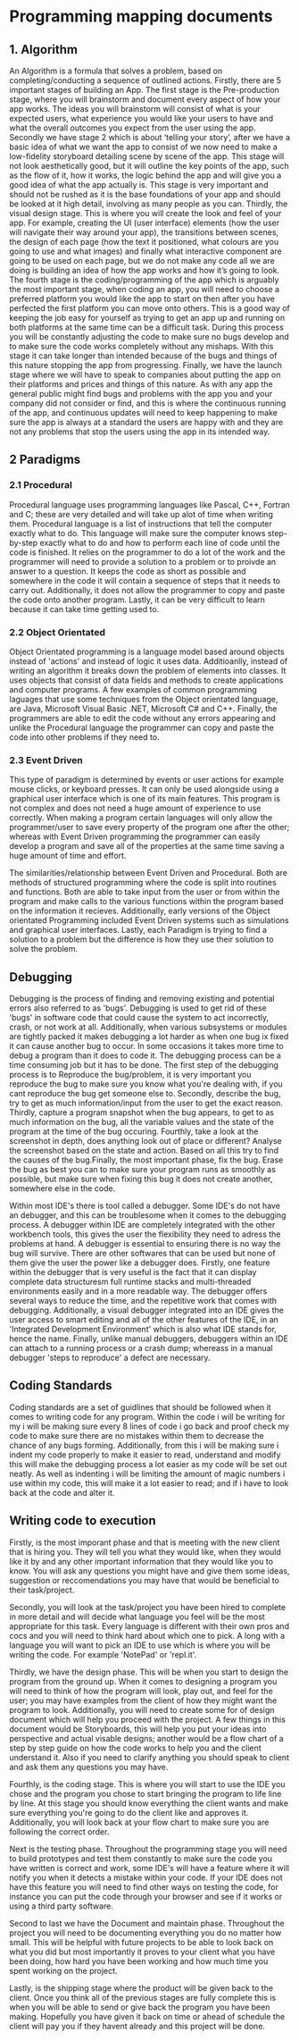 # Programming mapping documents

## 1. Algorithm
An Algorithm is a formula that solves a problem, based on completing/conducting a sequence of outlined actions. Firstly, there are 5 important stages of building an App. The first stage is the Pre-production stage, where you will brainstorm and document every aspect of how your app works. The ideas you will brainstorm will consist of what is your expected users, what experience you would like your users to have and what the overall outcomes you expect from the user using the app. Secondly we have stage 2 which is about ‘telling your story’, after we have a basic idea of what we want the app to consist of we now need to make a low-fidelity storyboard detailing scene by scene of the app. This stage will not look aesthetically good, but it will outline the key points of the app, such as the flow of it, how it works, the logic behind the app and will give you a good idea of what the app actually is. This stage is very important and should not be rushed as it is the base foundations of your app and should be looked at it high detail, involving as many people as you can. Thirdly, the visual design stage. This is where you will create the look and feel of your app. For example, creating the UI (user interface) elements (how the user will navigate their way around your app), the transitions between scenes, the design of each page (how the text it positioned, what colours are you going to use and what images) and finally what interactive component are going to be used on each page, but we do not make any code all we are doing is building an idea of how the app works and how it’s going to look. The fourth stage is the coding/programming of the app which is arguably the most important stage, when coding an app, you will need to choose a preferred platform you would like the app to start on then after you have perfected the first platform you can move onto others. This is a good way of keeping the job easy for yourself as trying to get an app up and running on both platforms at the same time can be a difficult task. During this process you will be constantly adjusting the code to make sure no bugs develop and to make sure the code works completely without any mishaps. With this stage it can take longer than intended because of the bugs and things of this nature stopping the app from progressing. Finally, we have the launch stage where we will have to speak to companies about putting the app on their platforms and prices and things of this nature. As with any app the general public might find bugs and problems with the app you and your company did not consider or find, and this is where the continuous running of the app, and continuous updates will need to keep happening to make sure the app is always at a standard the users are happy with and they are not any problems that stop the users using the app in its intended way.

## 2 Paradigms 

### 2.1 Procedural
Procedural language uses programming languages like Pascal, C++, Fortran and C; these are very detailed and will take up alot of time when writing them. Procedural language is a list of instructions that tell the computer exactly what to do. This language will make sure the computer knows step-by-step exactly what to do and how to perform each line of code until the code is finished. It relies on the programmer to do a lot of the work and the programmer will need to provide a solution to a problem or to proivde an answer to a question. It keeps the code as short as possible and somewhere in the code it will contain a sequence of steps that it needs to carry out. Additionally, it does not allow the programmer to copy and paste the code onto another program. Lastly, it can be very difficult to learn because it can take time getting used to.

### 2.2 Object Orientated
Object Orientated programming is a language model based around objects instead of 'actions' and instead of logic it uses data. Additioanlly, instead of writing an algorithm it breaks down the problem of elements into classes. It uses objects that consist of data fields and methods to create applications and computer programs. A few examples of common programming laguages that use some techniques from the Object orientated language, are Java, Microsoft Visual Basic .NET, Microsoft C# and C++. Finally, the programmers are able to edit the code without any errors appearing and unlike the Procedural language the programmer can copy and paste the code into other problems if they need to.

### 2.3  Event Driven
This type of paradigm is determined by events or user actions for example mouse clicks, or keyboard presses. It can only be used alongside using a graphical user interface which is one of its main features. This program is not complex and does not need a huge amount of experience to use correctly. When making a program certain languages will only allow the programmer/user to save every property of the program one after the other; whereas with Event Driven programming the programmer can easily develop a program and save all of the properties at the same time saving a huge amount of time and effort.

The similarities/relationship between Event Driven and Procedural. Both are methods of structured programming where the code is split into routines and functions. Both are able to take input from the user or from within the program and make calls to the various functions within the program based on the information it recieves. Additionally, early versions of the Object orientated Programming included Event Driven systems such as simulations and graphical user interfaces. Lastly, each Paradigm is trying to find a solution to a problem but the difference is how they use their solution to solve the problem.

## Debugging
Debugging is the process of finding and removing existing and potential errors also referred to as 'bugs'. Debugging is used to get rid of these 'bugs' in software code that could cause the system to act incorrectly, crash, or not work at all. Additionally, when various subsystems or modules are tightly packed it makes debugging a lot harder as when one bug ix fixed it can cause another bug to occur. In some occasions it takes more time to debug a program than it does to code it. The debugging process can be a time consuming job but it has to be done. The first step of the debugging process is to Reproduce the bug/problem, it is very important you reproduce the bug to make sure you know what you're dealing with, if you cant reproduce the bug get someone else to. Secondly, describe the bug, try to get as much information/input from the user to get the exact reason. Thirdly, capture a program snapshot when the bug appears, to get to as much information on the bug, all the variable values and the state of the program at the time of the bug occuring. Fourthly, take a look at the screenshot in depth, does anything look out of place or different? Analyse the screenshot based on the state and action. Based on all this try to find the causes of the bug.Finally, the most important phase, fix the bug. Erase the bug as best you can to make sure your program runs as smoothly as possible, but make sure when fixing this bug it does not create another, somewhere else in the code.

Within most IDE's there is tool called a debugger. Some IDE's do not have an debugger, and this can be troublesome when it comes to the debugging process. A debugger within IDE are completely integrated with the other workbench tools, this gives the user the flexibility they need to adress the problems at hand. A debugger is essential to ensuring there is no way the bug will survive. There are other softwares that can be used but none of them give the user the power like a debugger does. Firstly, one feature within the debugger that is very useful is the fact that it can display complete data structuresm full runtime stacks and multi-threaded environments easily and in a more readable way. The debugger offers several ways to reduce the time, and the repetitive work that comes with debugging. Additionally, a visual debugger integrated into an IDE gives the user access to smart editing and all of the other features of the IDE, in an 'Integrated Development Environment' which is also what IDE stands for, hence the name. Finally, unlike manual debuggers, debuggers within an IDE can attach to a running process or a crash dump; whereass in a manual debugger 'steps to reproduce' a defect are necessary.

## Coding Standards
Coding standards are a set of guidlines that should be followed when it comes to writing code for any program. Within the code i will be writing for my i will be making sure every 8 lines of code i go back and proof check my code to make sure there are no mistakes within them to decrease the chance of any bugs forming. Additionally, from this i will be making sure i indent my code properly to make it easier to read, understand and modify this will make the debugging process a lot easier as my code will be set out neatly. As well as indenting i will be limiting the amount of magic numbers i use within my code, this will make it a lot easier to read; and if i have to look back at the code and alter it.

## Writing code to execution
Firstly, is the most imporant phase and that is meeting with the new client that is hiring you. They will tell you what they would like, when they would like it by and any other important information that they would like you to know. You will ask any questions you might have and give them some ideas, suggestion or reccomendations you may have that would be beneficial to their task/project.

Secondly, you will look at the task/project you have been hired to complete in more detail and will decide what language you feel will be the most appropriate for this task. Every language is different with their own pros and cocs and you will need to think hard about which one to pick. A long with a language you will want to pick an IDE to use which is where you will be writing the code. For example 'NotePad' or 'repl.it'.

Thirdly, we have the design phase. This will be when you start to design the program from the ground up. When it comes to designing a program you will need to think of how the program will look, play out, and feel for the user; you may have examples from the client of how they might want the program to look. Additionally, you will need to create some for of design document which will help you proceed with the project. A few things in this document would be Storyboards, this will help you put your ideas into perspective and actual visable designs; another would be a flow chart of a step by step guide on how the code works to help you and the client understand it. Also if you need to clarify anything you should speak to client and ask them any questions you may have.

Fourthly, is the coding stage. This is where you will start to use the IDE you chose and the program you chose to start bringing the program to life line by line. At this stage you should know everything the client wants and make sure everything you're going to do the client like and approves it. Additionally, you will look back at your flow chart to make sure you are following the correct order.

Next is the testing phase. Throughout the programming stage you will need to build prototypes and test them constantly to make sure the code you have written is correct and work, some IDE's will have a feature where it will notify you when it detects a mistake within your code. If your IDE does not have this feature you will need to find other ways on testing the code, for instance you can put the code through your browser and see if it works or using a third party software.

Second to last we have the Document and maintain phase. Throughout the project you will need to be documenting everything you do no matter how small. This will be helpful with future projects to be able to look back on what you did but most importantly it proves to your client what you have been doing, how hard you have been working and how much time you spent working on the project.

Lastly, is the shipping stage where the product will be given back to the client. Once you think all of the previous stages are fully complete this is when you will be able to send or give back the program you have been making. Hopefully you have given it back on time or ahead of schedule the client will pay you if they havent already and this project will be done.


























